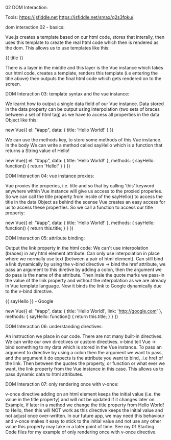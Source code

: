 02 DOM Interaction:

Tools:
https://jsfiddle.net
https://jsfiddle.net/smax/q2s3fpku/

dom interaction 02 - basics:

Vue.js creates a template based on our html code, stores that interally, then uses this template to create the real html code which then is rendered as the dom. This allows us to use templates like this:

<div id="app">
  <p>{{ title }}</p>
</div>

There is a layer in the middle and this layer is the Vue instance which takes our html code, creates a template, renders this template (i.e entering the title above) then outputs the final html code which gets rendered on to the screen.

DOM Interaction 03: template syntax and the vue instance:

We learnt how to output a single data field of our Vue instance. Data stored in the data property can be output using interpolation (two sets of braces between a set of html tag) as we have to access all properties in the data Object like this:

new Vue({
el: "#app",
data: {
title: 'Hello World!'
}
})

We can use the methods key, to store some methods of this Vue instance. In the body We can write a method called sayHello which is a function that returns a String value of Hello!

new Vue({
el: "#app",
data: {
title: 'Hello World!'
},
methods: {
sayHello: function() {
return 'Hello!'
}
}
})

DOM Interaction 04: vue instance proxies:

Vue proxies the properies, i.e. title
and so that by calling 'this' keyword anywhere within Vue instance will give us access to the proxied properies. So we can call the title property from inside of the sayHello() to access the title in the data Object as behind the scense Vue creates an easy access for us to access these properties. So we call a function to access our title property:

new Vue({
el: "#app",
data: {
title: 'Hello World!'
},
methods: {
sayHello: function() {
return this.title;
}
}
})

DOM Interaction 05: attribute binding:

Output the link property in the html code:
We can't use interpolation (braces) in any html element attribute. Can only use interpolation in place where we normally use text (between a pair of html element).
Can still bind a link dynamically by using the v-bind directive -> bind the href attribute, we pass an argument to this diretive by adding a colon, then the argument we do pass is the name of the attribute. Then insie the quote marks we pass-in the value of the link property and without the interpolation as we are already in Vue template language. Now it binds the link to Google dynamically due to the v-bind directive.

<div id="app">
  <p>{{ sayHello }} - <a v-bind:href="link">Google</a></p>
</div>

new Vue({
el: "#app",
data: {
title: 'Hello World!',
link: 'http://google.com'
},
methods: {
sayHello: function() {
return this.title;
}
}
})

DOM Interaction 06: understanding directives:

An instruction we place in our code. There are not many built-in directives. We can write our own directives or custom directives.
v-bind tell Vue -> bind something to my data which is stored in the Vue instance. To pass an argument to directive by using a colon then the argument we want to pass, and the argument it do expects is the attribute you want to bind, .i.e href of the link. Then between the quotes the property, or function or what ever we want, the link property from the Vue instance in this case. This allows us to pass dynamic data to html attributes.

DOM Interaction 07: only rendering once with v-once:

v-once directive adding on an html element keeps the initial value (i.e. the value in the title property) and will not be updated if it changes later on.
Example, if later in a method we change the title property from Hello World! to Hello, then this will NOT work as this directive keeps the initial value and not adjust once over-written. In our future app, we may need this behaviour and v-once makes it easy to stick to the initial value and not use any other value this property may take in a later point of time. See my 01 Starting Code files for my example of only rendering once with v-once directive.

